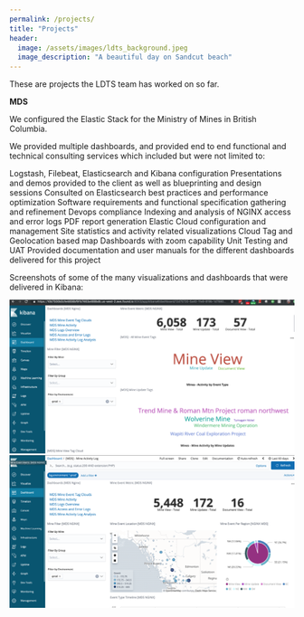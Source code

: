 ```yaml
---
permalink: /projects/
title: "Projects"
header:
  image: /assets/images/ldts_background.jpeg
  image_description: "A beautiful day on Sandcut beach"
---
```


These are projects the LDTS team has worked on so far.

<b>MDS</b>

We configured the Elastic Stack for the Ministry of Mines in British Columbia.

We provided multiple dashboards, and provided end to end functional and technical consulting services which included but were not limited to:

Logstash, Filebeat, Elasticsearch and Kibana configuration 
Presentations and demos provided to the client as well as blueprinting and design sessions
Consulted on Elasticsearch best practices and performance optimization 
Software requirements and functional specification gathering and refinement
Devops compliance
Indexing and analysis of NGINX access and error logs 
PDF report generation 
Elastic Cloud configuration and management
Site statistics and activity related visualizations
Cloud Tag and Geolocation based map Dashboards with zoom capability 
Unit Testing and UAT
Provided documentation and user manuals for the different dashboards delivered for this project

Screenshots of some of the many visualizations and dashboards that were delivered in Kibana:

<img src="/assets/images/MDS_reference_Screenshot.png">

<img src="/assets/images/MDS_screenshot.png">

